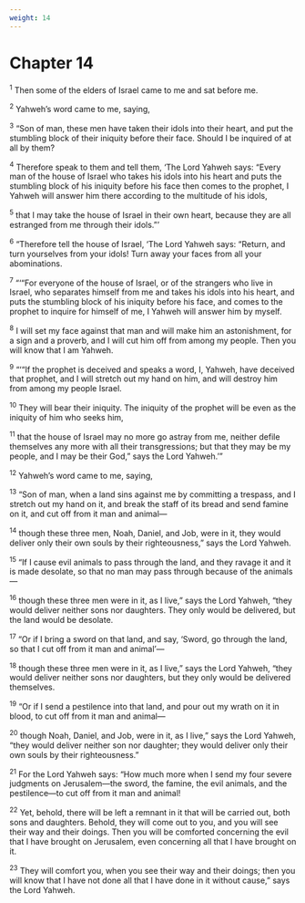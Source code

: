 ```yaml
---
weight: 14
---
```


# Chapter 14

<sup>1</sup> Then some of the elders of Israel came to me and sat before me. 

<sup>2</sup> Yahweh’s word came to me, saying, 

<sup>3</sup> “Son of man, these men have taken their idols into their heart, and put the stumbling block of their iniquity before their face. Should I be inquired of at all by them? 

<sup>4</sup> Therefore speak to them and tell them, ‘The Lord Yahweh says: “Every man of the house of Israel who takes his idols into his heart and puts the stumbling block of his iniquity before his face then comes to the prophet, I Yahweh will answer him there according to the multitude of his idols, 

<sup>5</sup> that I may take the house of Israel in their own heart, because they are all estranged from me through their idols.”’ 

<sup>6</sup> “Therefore tell the house of Israel, ‘The Lord Yahweh says: “Return, and turn yourselves from your idols! Turn away your faces from all your abominations. 

<sup>7</sup> “‘“For everyone of the house of Israel, or of the strangers who live in Israel, who separates himself from me and takes his idols into his heart, and puts the stumbling block of his iniquity before his face, and comes to the prophet to inquire for himself of me, I Yahweh will answer him by myself. 

<sup>8</sup> I will set my face against that man and will make him an astonishment, for a sign and a proverb, and I will cut him off from among my people. Then you will know that I am Yahweh. 

<sup>9</sup> “‘“If the prophet is deceived and speaks a word, I, Yahweh, have deceived that prophet, and I will stretch out my hand on him, and will destroy him from among my people Israel. 

<sup>10</sup> They will bear their iniquity. The iniquity of the prophet will be even as the iniquity of him who seeks him, 

<sup>11</sup> that the house of Israel may no more go astray from me, neither defile themselves any more with all their transgressions; but that they may be my people, and I may be their God,” says the Lord Yahweh.’” 

<sup>12</sup> Yahweh’s word came to me, saying, 

<sup>13</sup> “Son of man, when a land sins against me by committing a trespass, and I stretch out my hand on it, and break the staff of its bread and send famine on it, and cut off from it man and animal— 

<sup>14</sup> though these three men, Noah, Daniel, and Job, were in it, they would deliver only their own souls by their righteousness,” says the Lord Yahweh. 

<sup>15</sup> “If I cause evil animals to pass through the land, and they ravage it and it is made desolate, so that no man may pass through because of the animals— 

<sup>16</sup> though these three men were in it, as I live,” says the Lord Yahweh, “they would deliver neither sons nor daughters. They only would be delivered, but the land would be desolate. 

<sup>17</sup> “Or if I bring a sword on that land, and say, ‘Sword, go through the land, so that I cut off from it man and animal’— 

<sup>18</sup> though these three men were in it, as I live,” says the Lord Yahweh, “they would deliver neither sons nor daughters, but they only would be delivered themselves. 

<sup>19</sup> “Or if I send a pestilence into that land, and pour out my wrath on it in blood, to cut off from it man and animal— 

<sup>20</sup> though Noah, Daniel, and Job, were in it, as I live,” says the Lord Yahweh, “they would deliver neither son nor daughter; they would deliver only their own souls by their righteousness.” 

<sup>21</sup> For the Lord Yahweh says: “How much more when I send my four severe judgments on Jerusalem—the sword, the famine, the evil animals, and the pestilence—to cut off from it man and animal! 

<sup>22</sup> Yet, behold, there will be left a remnant in it that will be carried out, both sons and daughters. Behold, they will come out to you, and you will see their way and their doings. Then you will be comforted concerning the evil that I have brought on Jerusalem, even concerning all that I have brought on it. 

<sup>23</sup> They will comfort you, when you see their way and their doings; then you will know that I have not done all that I have done in it without cause,” says the Lord Yahweh. 


